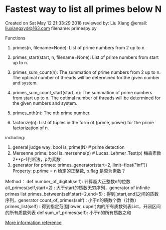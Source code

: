 # Fastest way to list all primes below N
Created on Sat May 12 21:33:29 2018
reviewed by: Liu Xiang
@email: liuxiangxyd@163.com
filename: primespy.py

Functions

1. primes(n, filename=None): List of prime numbers from 2 up to n.

2. primes_start(start, n, filename=None): List of prime numbers from start up to n.

3. primes_sum_count(n): The summation of prime numbers from 2 up to n. The optimal number of threads will be determined for the given number and system.

4. primes_sum_count_start(start, n): The summation of prime numbers from start up to n. The optimal number of threads will be determined for the given numbers and system.

5. primes_nth(n): The nth prime number.

6. factorize(n): List of tuples in the form of (prime, power) for the prime factorization of n.

including:
1. general judge way: bool is_prime(N)  # prime detection
2. Mersenne prime: bool is_mersenne(p)  # Lucas_Lehmer_Test(p) 梅森素数2**p-1判断法，p为素数
3. generator for primes: primes_generator(start=2, limit=float("inf"))
Property:
    p.prime = n 给定的正整数, p.flag 是否为素数？

Method：
def  number_of_digital(self):   计算超大正整数n的位数
     all_primes(self,start=2) :  大于start的质数无穷序列，generator of infinite primes list
     primes_between(self,start=2,end=5) : 得到[start,end]之间的质数序列，generator
     count_of_primes(self) : 小于n的质数个数（计数）
     primes_list(self) :  得到指定范围[lower, upper)内的所有质数列表List，开闭区间的所有质数列表
def sum_of_primes(self): 小于n的所有质数之和

[More information reference][1]

[1]:https://stackoverflow.com/questions/2068372/fastest-way-to-list-all-primes-below-n/33356284#33356284
